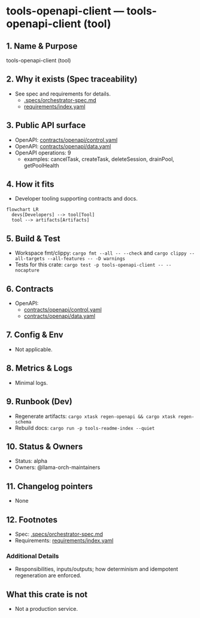# tools-openapi-client — tools-openapi-client (tool)

## 1. Name & Purpose

tools-openapi-client (tool)

## 2. Why it exists (Spec traceability)

- See spec and requirements for details.
  - [.specs/orchestrator-spec.md](../../.specs/orchestrator-spec.md)
  - [requirements/index.yaml](../../requirements/index.yaml)


## 3. Public API surface

- OpenAPI: [contracts/openapi/control.yaml](../../contracts/openapi/control.yaml)
- OpenAPI: [contracts/openapi/data.yaml](../../contracts/openapi/data.yaml)
- OpenAPI operations: 9
  - examples: cancelTask, createTask, deleteSession, drainPool, getPoolHealth


## 4. How it fits

- Developer tooling supporting contracts and docs.

```mermaid
flowchart LR
  devs[Developers] --> tool[Tool]
  tool --> artifacts[Artifacts]
```

## 5. Build & Test

- Workspace fmt/clippy: `cargo fmt --all -- --check` and `cargo clippy --all-targets --all-features
-- -D warnings`
- Tests for this crate: `cargo test -p tools-openapi-client -- --nocapture`


## 6. Contracts

- OpenAPI:
  - [contracts/openapi/control.yaml](../../contracts/openapi/control.yaml)
  - [contracts/openapi/data.yaml](../../contracts/openapi/data.yaml)


## 7. Config & Env

- Not applicable.

## 8. Metrics & Logs

- Minimal logs.

## 9. Runbook (Dev)

- Regenerate artifacts: `cargo xtask regen-openapi && cargo xtask regen-schema`
- Rebuild docs: `cargo run -p tools-readme-index --quiet`


## 10. Status & Owners

- Status: alpha
- Owners: @llama-orch-maintainers

## 11. Changelog pointers

- None

## 12. Footnotes

- Spec: [.specs/orchestrator-spec.md](../../.specs/orchestrator-spec.md)
- Requirements: [requirements/index.yaml](../../requirements/index.yaml)

### Additional Details
- Responsibilities, inputs/outputs; how determinism and idempotent regeneration are enforced.


## What this crate is not

- Not a production service.

